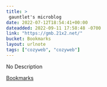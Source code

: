 ```yaml
---
title: > 
 gauntlet's microblog
date: 2022-07-12T18:54:41+00:00
dateadded: 2022-09-11 17:58:48 -0700
link: "https://gmb.21x2.net/"
bucket: Bookmarks
layout: urlnote
tags: ["cozyweb", "cozyweb"]
--- 
```

No Description
 <!-- end excerpt --> 
<div class='bucket'><a class='internal-link' href='/buckets/bookmarks'>Bookmarks</a></div> 
